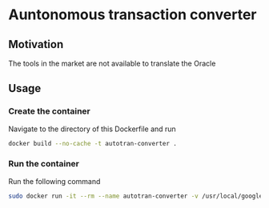 # Auntonomous transaction converter

## Motivation
The tools in the market are not available to translate the Oracle 

## Usage
### Create the container
Navigate to the directory of this Dockerfile and run  
```bash
docker build --no-cache -t autotran-converter .
```

### Run the container
Run the following command  
```bash
sudo docker run -it --rm --name autotran-converter -v /usr/local/google/home/josuegen/Documents/win/Export_20231106/Export:/usr/src/scripts/ autotran-converter
```
